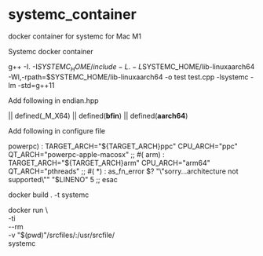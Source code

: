 # systemc_container
docker container for systemc for Mac M1

Systemc docker container


g++ -I. -I$SYSTEMC_HOME/include -L. -L$SYSTEMC_HOME/lib-linuxaarch64 -Wl,-rpath=$SYSTEMC_HOME/lib-linuxaarch64 -o test test.cpp -lsystemc -lm -std=g++11



Add following in endian.hpp

   || defined(_M_X64) || defined(__bfin__) || defined(__aarch64__) 

Add following in configure file

  powerpc) :
             TARGET_ARCH="${TARGET_ARCH}ppc"
          CPU_ARCH="ppc"
          QT_ARCH="powerpc-apple-macosx" ;; #(
  arm) :
            TARGET_ARCH="${TARGET_ARCH}arm"
            CPU_ARCH="arm64"
            QT_ARCH="pthreads" ;;
          #(
  *) :
    as_fn_error $? "\"sorry...architecture not supported\"" "$LINENO" 5 ;;
esac









docker build . -t systemc




 docker run \           
  -ti \
  --rm \
  -v "$(pwd)"/srcfiles/:/usr/srcfile/ \
  systemc




